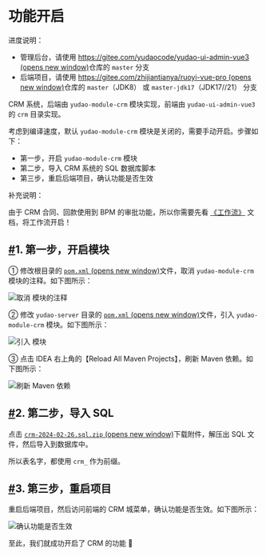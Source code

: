 # 功能开启

进度说明：

- 管理后台，请使用 [https://gitee.com/yudaocode/yudao-ui-admin-vue3 (opens new window)](https://gitee.com/yudaocode/yudao-ui-admin-vue3)仓库的 `master` 分支
- 后端项目，请使用 [https://gitee.com/zhijiantianya/ruoyi-vue-pro (opens new window)](https://gitee.com/zhijiantianya/ruoyi-vue-pro)仓库的 `master`（JDK8） 或 `master-jdk17`（JDK17//21） 分支

CRM 系统，后端由 `yudao-module-crm` 模块实现，前端由 `yudao-ui-admin-vue3` 的 `crm` 目录实现。

考虑到编译速度，默认 `yudao-module-crm` 模块是关闭的，需要手动开启。步骤如下：

- 第一步，开启 `yudao-module-crm` 模块
- 第二步，导入 CRM 系统的 SQL 数据库脚本
- 第三步，重启后端项目，确认功能是否生效

补充说明：

由于 CRM 合同、回款使用到 BPM 的审批功能，所以你需要先看 [《工作流》](https://doc.iocoder.cn/bpm/) 文档，将工作流开启！

## [#](https://doc.iocoder.cn/crm/build/#_1-第一步-开启模块)1. 第一步，开启模块

① 修改根目录的 [`pom.xml` (opens new window)](https://github.com/YunaiV/ruoyi-vue-pro/blob/master/pom.xml)文件，取消 `yudao-module-crm` 模块的注释。如下图所示：

![取消  模块的注释](https://doc.iocoder.cn/img/CRM%E6%89%8B%E5%86%8C/%E5%8A%9F%E8%83%BD%E5%BC%80%E5%90%AF/%E7%AC%AC%E4%B8%80%E6%AD%A5-01.png)

② 修改 `yudao-server` 目录的 [`pom.xml` (opens new window)](https://github.com/YunaiV/ruoyi-vue-pro/blob/master/yudao-server/pom.xml)文件，引入 `yudao-module-crm` 模块。如下图所示：

![引入  模块](https://doc.iocoder.cn/img/CRM%E6%89%8B%E5%86%8C/%E5%8A%9F%E8%83%BD%E5%BC%80%E5%90%AF/%E7%AC%AC%E4%B8%80%E6%AD%A5-02.png)

③ 点击 IDEA 右上角的【Reload All Maven Projects】，刷新 Maven 依赖。如下图所示：

![刷新 Maven 依赖](https://doc.iocoder.cn/img/%E5%85%AC%E4%BC%97%E5%8F%B7%E6%89%8B%E5%86%8C/%E5%8A%9F%E8%83%BD%E5%BC%80%E5%90%AF/%E7%AC%AC%E4%B8%80%E6%AD%A5-03.png)

## [#](https://doc.iocoder.cn/crm/build/#_2-第二步-导入-sql)2. 第二步，导入 SQL

点击 [`crm-2024-02-26.sql.zip` (opens new window)](https://t.zsxq.com/15v3qYyNi)下载附件，解压出 SQL 文件，然后导入到数据库中。

所以表名字，都使用 `crm_` 作为前缀。

## [#](https://doc.iocoder.cn/crm/build/#_3-第三步-重启项目)3. 第三步，重启项目

重启后端项目，然后访问前端的 CRM 城菜单，确认功能是否生效。如下图所示：

![确认功能是否生效](https://doc.iocoder.cn/img/CRM%E6%89%8B%E5%86%8C/%E5%8A%9F%E8%83%BD%E6%BC%94%E7%A4%BA/%E7%AE%A1%E7%90%86%E5%90%8E%E5%8F%B0.png)

至此，我们就成功开启了 CRM 的功能 🙂